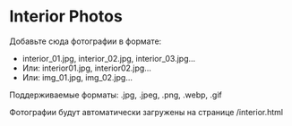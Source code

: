# Interior Photos

Добавьте сюда фотографии в формате:
- interior_01.jpg, interior_02.jpg, interior_03.jpg...
- Или: interior01.jpg, interior02.jpg...
- Или: img_01.jpg, img_02.jpg...

Поддерживаемые форматы: .jpg, .jpeg, .png, .webp, .gif

Фотографии будут автоматически загружены на странице /interior.html
